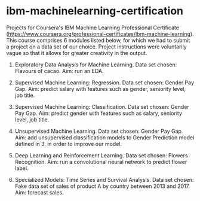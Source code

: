 # ibm-machinelearning-certification
Projects for Coursera's IBM Machine Learning Professional Certificate (https://www.coursera.org/professional-certificates/ibm-machine-learning).
This course comprises 6 modules listed below, for which we had to submit a project on a data set of our choice. 
Project instructions were voluntarily vague so that it allows for greater creativity in the output.

1. Exploratory Data Analysis for Machine Learning. Data set chosen: Flavours of cacao. Aim: run an EDA.

2. Supervised Machine Learning: Regression. Data set chosen: Gender Pay Gap. Aim: predict salary with features such as gender, seniority level, job title.

3. Supervised Machine Learning: Classification. Data set chosen: Gender Pay Gap. Aim: predict gender with features such as salary, seniority level, job title.

4. Unsupervised Machine Learning. Data set chosen: Gender Pay Gap. Aim: add unsupervised classification models to Gender Prediction model defined in 3. in order to improve our model.

5. Deep Learning and Reinforcement Learning. Data set chosen: Flowers Recognition. Aim: run a convolutional neural network to predict flower label.

6. Specialized Models: Time Series and Survival Analysis. Data set chosen: Fake data set of sales of product A by country between 2013 and 2017. Aim: forecast sales.
